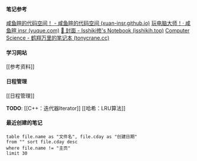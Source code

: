 #### 笔记参考
[咸鱼暄的代码空间！ - 咸鱼暄的代码空间 (xuan-insr.github.io)](https://xuan-insr.github.io/)
[玩电脑大师！· 咸鱼暄 insr (yuque.com)](https://www.yuque.com/xianyuxuan/coding)
[💠 封面 - Isshiki修's Notebook (isshikih.top)](https://note.isshikih.top/)
[Computer Science - 鹤翔万里的笔记本 (tonycrane.cc)](https://note.tonycrane.cc/cs/)

#### 学习网站
[[参考资料]]

#### 日程管理
[[日程管理]]

**TODO**:
[[C++：迭代器Iterator]]
[[哈希：LRU算法]]

#### 最近创建的笔记
```dataview 
table file.name as "文件名", file.cday as "创建日期" 
from "" sort file.cday desc
where file.name != "主页"
limit 30
```



